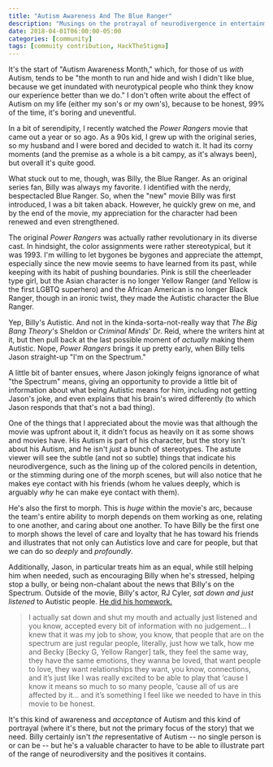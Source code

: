 ```yaml
---
title: "Autism Awareness And The Blue Ranger"
description: "Musings on the protrayal of neurodivergence in entertainment."
date: 2018-04-01T06:00:00-05:00
categories: [community]
tags: [commuity contribution, HackTheStigma]
---
```


It's the start of "Autism Awareness Month," which, for those of us *with* Autism, tends to be "the month to run and hide and wish I didn't like blue, because we get inundated with neurotypical people who think they know our experience better than we do." I don't often write about the effect of Autism on my life (either my son's or my own's), because to be honest, 99% of the time, it's boring and uneventful.

In a bit of serendipity, I recently watched the *Power Rangers* movie that came out a year or so ago. As a 90s kid, I grew up with the original series, so my husband and I were bored and decided to watch it. It had its corny moments (and the premise as a whole is a bit campy, as it's always been), but overall it's quite good.

What stuck out to me, though, was Billy, the Blue Ranger. As an original series fan, Billy was always my favorite. I identified with the nerdy, bespectacled Blue Ranger. So, when the "new" movie Billy was first introduced, I was a bit taken aback. However, he quickly grew on me, and by the end of the movie, my appreciation for the character had been renewed and even strengthened.

The original *Power Rangers* was actually rather revolutionary in its diverse cast. In hindsight, the color assignments were rather stereotypical, but it was 1993. I'm willing to let bygones be bygones and appreciate the attempt, especially since the new movie seems to have learned from its past, while keeping with its habit of pushing boundaries. Pink is still the cheerleader type girl, but the Asian character is no longer Yellow Ranger (and Yellow is the first LGBTQ superhero) and the African American is no longer Black Ranger, though in an ironic twist, they made the Autistic character the Blue Ranger.

Yep, Billy's Autistic. And not in the kinda-sorta-not-really way that *The Big Bang Theory*'s Sheldon or *Criminal Minds*' Dr. Reid, where the writers hint at it, but then pull back at the last possible moment of *actually* making them Autistic. Nope, *Power Rangers* brings it up pretty early, when Billy tells Jason straight-up "I'm on the Spectrum."

A little bit of banter ensues, where Jason jokingly feigns ignorance of what "the Spectrum" means, giving an opportunity to provide a little bit of information about what being Autistic means for him, including not getting Jason's joke, and even explains that his brain's wired differently (to which Jason responds that that's not a bad thing).

One of the things that I appreciated about the movie was that although the movie was upfront about it, it didn't focus as heavily on it as some shows and movies have. His Autism is part of his character, but the story isn't about his Autism, and he isn't *just* a bunch of stereotypes. The astute viewer will see the subtle (and not so subtle) things that indicate his neurodivergence, such as the lining up of the colored pencils in detention, or the stimming during one of the morph scenes, but will also notice that he makes eye contact with his friends (whom he values deeply, which is arguably *why* he can make eye contact with them).

He's also the first to morph. This is *huge* within the movie's arc, because the team's entire ability to morph depends on them working as one, relating to one another, and caring about one another. To have Billy be the first one to morph shows the level of care and loyalty that he has toward his friends and illustrates that not only can Autistics love and care for people, but that we can do so *deeply* and *profoundly*.

Additionally, Jason, in particular treats him as an equal, while still helping him when needed, such as encouraging Billy when he's stressed, helping stop a bully, or being non-chalant about the news that Billy's on the Spectrum. Outside of the movie, Billy's actor, RJ Cyler, *sat down and just listened* to Autistic people. [He did his homework.](https://screenrant.com/power-rangers-movie-blue-ranger-billy-actor-autism/)

> I actually sat down and shut my mouth and actually just listened and you know, accepted every bit of information with no judgement… I knew that it was my job to show, you know, that people that are on the spectrum are just regular people, literally, just how we talk, how me and Becky [Becky G, Yellow Ranger] talk, they feel the same way, they have the same emotions, they wanna be loved, that want people to love, they want relationships they want, you know, connections, and it’s just like I was really excited to be able to play that ’cause I know it means so much to so many people, ’cause all of us are affected by it… and it’s something I feel like we needed to have in this movie to be honest.

It's this kind of awareness and *acceptance* of Autism and this kind of portrayal (where it's there, but not the primary focus of the story) that we need. Billy certainly isn't *the* representative of Autism -- no single person is or can be -- but he's a valuable character to have to be able to illustrate part of the range of neurodiversity and the positives it contains.
